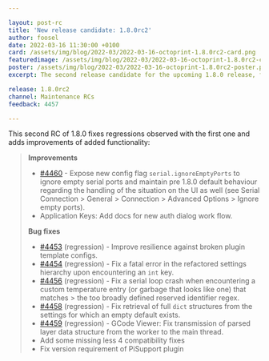 ```yaml
---

layout: post-rc
title: 'New release candidate: 1.8.0rc2'
author: foosel
date: 2022-03-16 11:30:00 +0100
card: /assets/img/blog/2022-03/2022-03-16-octoprint-1.8.0rc2-card.png
featuredimage: /assets/img/blog/2022-03/2022-03-16-octoprint-1.8.0rc2-card.png
poster: /assets/img/blog/2022-03/2022-03-16-octoprint-1.8.0rc2-poster.png
excerpt: The second release candidate for the upcoming 1.8.0 release, fixing observed regressions and adding some improvements of added functionality.

release: 1.8.0rc2
channel: Maintenance RCs
feedback: 4457

---
```


This second RC of 1.8.0 fixes regressions observed with the first one and adds improvements
of added functionality:

> **Improvements**
> 
>   * [#4460](https://github.com/OctoPrint/OctoPrint/issues/4460) - Expose new config flag `serial.ignoreEmptyPorts` to ignore empty serial ports and maintain pre 1.8.0 default behaviour regarding the handling of the situation on the UI as well (see Serial Connection > General > Connection > Advanced Options > Ignore empty ports).
>   * Application Keys: Add docs for new auth dialog work flow.
> 
> **Bug fixes**
> 
>   * [#4453](https://github.com/OctoPrint/OctoPrint/issues/4453) (regression) - Improve resilience against broken plugin template configs.
>   * [#4454](https://github.com/OctoPrint/OctoPrint/issues/4454) (regression) - Fix a fatal error in the refactored settings hierarchy upon encountering an `int` key.
>   * [#4456](https://github.com/OctoPrint/OctoPrint/issues/4456) (regression) - Fix a serial loop crash when encountering a custom temperature entry (or garbage that looks like one) that matches > the too broadly defined reserved identifier regex.
>   * [#4458](https://github.com/OctoPrint/OctoPrint/issues/4458) (regression) - Fix retrieval of full `dict` structures from the settings for which an empty default exists.
>   * [#4459](https://github.com/OctoPrint/OctoPrint/issues/4459) (regression) - GCode Viewer: Fix transmission of parsed layer data structure from the worker to the main thread.
>   * Add some missing less 4 compatibility fixes
>   * Fix version requirement of PiSupport plugin